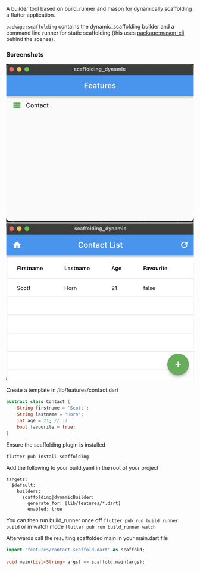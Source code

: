 A builder tool based on build_runner and mason for dynamically scaffolding a flutter application.

`package:scaffolding` contains the dynamic_scaffolding builder and a command line runner for static scaffolding (this uses [package:mason_cli](https://pub.dev/packages/mason_cli) behind the scenes).

### Screenshots

![home screenshot](https://raw.githubusercontent.com/sjhorn/scaffolding/master/home.png)
![read screenshot](https://raw.githubusercontent.com/sjhorn/scaffolding/master/read.png)


Create a template in /lib/features/contact.dart
```dart
abstract class Contact {
    String firstname = 'Scott';
    String lastname = 'Horn';
    int age = 21; // :)
    bool favourite = true;
}
```

Ensure the scaffolding plugin is installed

```flutter pub install scaffolding```

Add the following to your build.yaml in the root of your project

```
targets:
  $default:
    builders:
      scaffolding|dynamicBuilder:
        generate_for: [lib/features/*.dart]
        enabled: true
```

You can then run build_runner once off `flutter pub run build_runner build` or in watch mode `flutter pub run build_runner watch`

Afterwards call the resulting scaffolded main in your main.dart file

```dart
import 'features/contact.scaffold.dart' as scaffold;

void main(List<String> args) => scaffold.main(args);


```